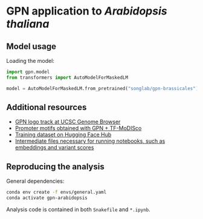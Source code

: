 # GPN application to *Arabidopsis thaliana*

## Model usage
Loading the model:
```python
import gpn.model
from transformers import AutoModelForMaskedLM

model = AutoModelForMaskedLM.from_pretrained("songlab/gpn-brassicales")
```

## Additional resources
* [GPN logo track at UCSC Genome Browser](https://genome.ucsc.edu/s/gbenegas/gpn-arabidopsis)
* [Promoter motifs obtained with GPN + TF-MoDISco](promoter_motifs_gpn_modisco.pdf)
* [Training dataset on Hugging Face Hub](https://huggingface.co/datasets/songlab/genomes-brassicales-balanced-v1)
* [Intermediate files necessary for running notebooks, such as embeddings and variant scores](https://huggingface.co/datasets/gonzalobenegas/processed-data-arabidopsis/tree/main)

## Reproducing the analysis
General dependencies:
```bash
conda env create -f envs/general.yaml
conda activate gpn-arabidopsis
```
Analysis code is contained in both `Snakefile` and `*.ipynb`.
